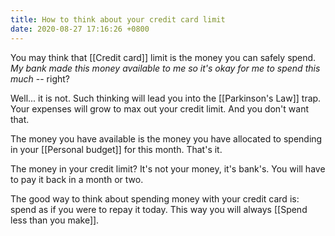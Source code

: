 ```yaml
---
title: How to think about your credit card limit
date: 2020-08-27 17:16:26 +0800
---
```


You may think that [[Credit card]] limit is the money you can safely spend. *My bank made this money available to me so it's okay for me to spend this much* -- right?

Well... it is not. Such thinking will lead you into the [[Parkinson's Law]] trap. Your expenses will grow to max out your credit limit. And you don't want that.

The money you have available is the money you have allocated to spending in your [[Personal budget]] for this month. That's it.

The money in your credit limit? It's not your money, it's bank's. You will have to pay it back in a month or two. 

The good way to think about spending money with your credit card is: spend as if you were to repay it today. This way you will always [[Spend less than you make]].